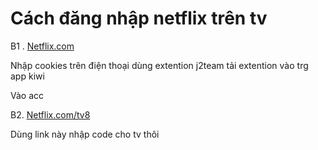 # Cách đăng nhập netflix trên tv

B1 . [Netflix.com](http://netflix.com)

Nhập cookies trên điện thoại dùng extention j2team tải extention vào trg app kiwi&#x20;

Vào acc

B2. [Netflix.com/tv8](http://netflix.com/tv8)

Dùng link này nhập code cho tv thôi
